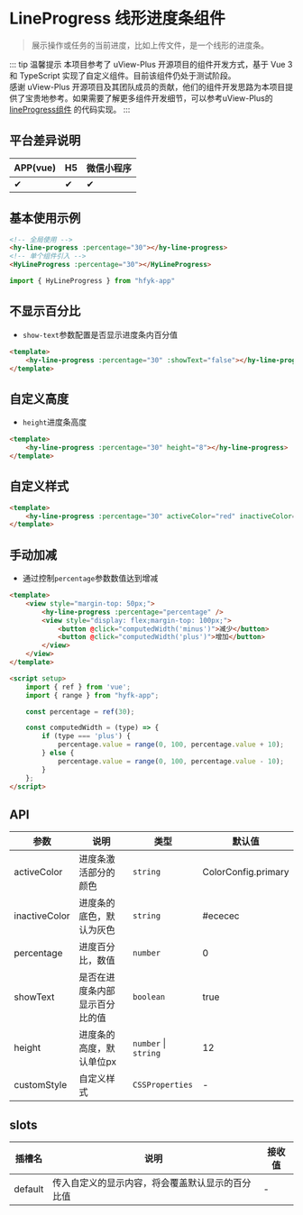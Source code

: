 # LineProgress 线形进度条组件
> 展示操作或任务的当前进度，比如上传文件，是一个线形的进度条。

::: tip 温馨提示
本项目参考了 uView-Plus 开源项目的组件开发方式，基于 Vue 3 和 TypeScript 实现了自定义组件。目前该组件仍处于测试阶段。<br>
感谢 uView-Plus 开源项目及其团队成员的贡献，他们的组件开发思路为本项目提供了宝贵地参考。如果需要了解更多组件开发细节，可以参考uView-Plus的 [lineProgress组件](https://uiadmin.net/uview-plus/components/lineProgress.html) 的代码实现。
:::

## 平台差异说明

| APP(vue) | H5 | 微信小程序 |
|-----|----|-------|
| ✔   | ✔  | ✔     |

## 基本使用示例

```html
<!-- 全局使用 -->
<hy-line-progress :percentage="30"></hy-line-progress>
<!-- 单个组件引入 -->
<HyLineProgress :percentage="30"></HyLineProgress>
```
```ts
import { HyLineProgress } from "hfyk-app"
```

## 不显示百分比
- `show-text`参数配置是否显示进度条内百分值
```html
<template>
    <hy-line-progress :percentage="30" :showText="false"></hy-line-progress>
</template>
```

## 自定义高度
- `height`进度条高度
```html
<template>
    <hy-line-progress :percentage="30" height="8"></hy-line-progress>
</template>
```

## 自定义样式

```html
<template>
    <hy-line-progress :percentage="30" activeColor="red" inactiveColor="greed"></hy-line-progress>
</template>
```

## 手动加减
- 通过控制`percentage`参数数值达到增减

```html
<template>
    <view style="margin-top: 50px;">
        <hy-line-progress :percentage="percentage" />
        <view style="display: flex;margin-top: 100px;">
            <button @click="computedWidth('minus')">减少</button>
            <button @click="computedWidth('plus')">增加</button>
        </view>
    </view>
</template>

<script setup>
    import { ref } from 'vue';
    import { range } from "hyfk-app";

    const percentage = ref(30);

    const computedWidth = (type) => {
        if (type === 'plus') {
            percentage.value = range(0, 100, percentage.value + 10);
        } else {
            percentage.value = range(0, 100, percentage.value - 10);
        }
    };
</script>
```

## API

| 参数            | 说明              | 类型                   | 默认值                 |
|---------------|-----------------|----------------------|---------------------|
| activeColor   | 进度条激活部分的颜色      | `string`             | ColorConfig.primary |
| inactiveColor | 进度条的底色，默认为灰色    | `string`             | #ececec             |
| percentage    | 进度百分比，数值        | `number`             | 0                   |
| showText      | 是否在进度条内部显示百分比的值 | `boolean`            | true                |
| height        | 进度条的高度，默认单位px	  | `number` \| `string` | 12                  |
| customStyle   | 自定义样式           | `CSSProperties`      | -                   |


## slots

| 插槽名     | 说明                       | 接收值 |
|---------|--------------------------|-----|
| default | 传入自定义的显示内容，将会覆盖默认显示的百分比值 | -   |